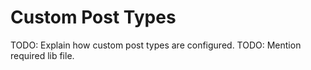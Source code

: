 # Custom Post Types

TODO: Explain how custom post types are configured.
TODO: Mention required lib file.
